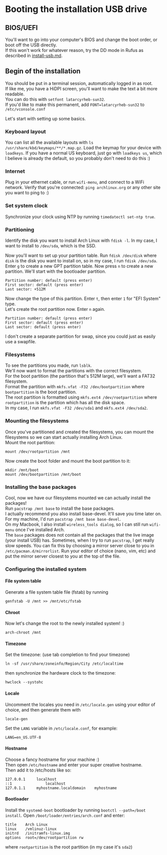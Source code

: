 # Booting the installation USB drive
## BIOS/UEFI
You'll want to go into your computer's BIOS and change the boot order, or boot off the USB directly.  
If this won't work for whatever reason, try the DD mode in Rufus as described in [install-usb.md](install-usb.md).
## Begin of the installation
You should be put in a terminal session, automatically logged in as root.  
If like me, you have a HiDPI screen, you'll want to make the text a bit more readable.  
You can do this with `setfont latarcyrheb-sun32`.  
If you'd like to make this permanent, add `FONT=latarcyrheb-sun32` to `/etc/vconsole.conf`

Let's start with setting up some basics.
### Keyboard layout
You can list all the available layouts with `ls /usr/share/kbd/keymaps/**/*.map.gz`. Load the keymap for your device with `loadkeys`. 
If you have a normal US keyboard, just go with `loadkeys us`, which I believe is already the default, so you probably don't need to do this :)
### Internet
Plug in your ethernet cable, or run `wifi-menu`, and connect to a WiFi network.
Verify that you're connected: `ping archlinux.org` or any other site you want to ping to :)
### Set system clock
Synchronize your clock using NTP by running `timedatectl set-ntp true`.
### Partitioning
Identify the disk you want to install Arch Linux with `fdisk -l`.
In my case, I want to install to `/dev/sda`, which is the SSD.

Now you'll want to set up your partition table.
Run `fdisk /dev/disk` where `disk` is the disk you want to install on, so in my case, I run `fdisk /dev/sda`.  
Enter `g` to create a new GPT partition table. 
Now press `n` to create a new partition. We'll start with the bootloader partition.
```
Partition number: default (press enter)
First sector: default (press enter)
Last sector: +512M
```
Now change the type of this partition. Enter `t`, then enter `1` for "EFI System" type.  
Let's create the root partition now. Enter `n` again.
```
Partition number: default (press enter)
First sector: default (press enter)
Last sector: default (press enter)
```
I don't create a separate partition for swap, since you could just as easily use a swapfile.
### Filesystems
To see the partitions you made, run `lsblk`.  
We'll now want to format the partitions with the correct filesystem.  
For the boot partition (the partition that's 512M large), we'll want a FAT32 filesystem.  
Format the partition with `mkfs.vfat -F32 /dev/bootpartition` where `bootpartition` is the boot partition.  
The root partition is formatted using `mkfs.ext4 /dev/rootpartition` where `rootpartition` is the partition which has all the disk space.  
In my case, I run `mkfs.vfat -F32 /dev/sda1` and `mkfs.ext4 /dev/sda2`.  
### Mounting the filesystems
Once you've partitioned and created the filesystems, you can mount the filesystems so we can start actually installing Arch Linux.  
Mount the root partition:  
```
mount /dev/rootpartition /mnt
```    
Now create the boot folder and mount the boot partition to it:
```
mkdir /mnt/boot
mount /dev/bootpartition /mnt/boot
```
### Installing the base packages
Cool, now we have our filesystems mounted we can actually install the packages!  
Run 
```pacstrap /mnt base``` 
to install the base packages.  
I actually recommend you also install base-devel. It'll save you time later on.
For my machine, I'd run `pacstrap /mnt base base-devel`.  
On my Macbook, I also install `wireless_tools dialog`, so I can still run `wifi-menu` once I've installed Arch.  
The `base` packages does not contain all the packages that the live image (your install USB) has.
Sometimes, when I try to run `pacstrap`, I get really slow speeds. You can fix this by choosing a mirror server close to you in `/etc/pacman.d/mirrorlist`.
Run your editor of choice (nano, vim, etc) and put the mirror server closest to you at the top of the file.
### Configuring the installed system
#### File system table
Generate a file system table file (fstab) by running 
```
genfstab -U /mnt >> /mnt/etc/fstab
```
#### Chroot
Now let's change the root to the newly installed system! :)
```
arch-chroot /mnt
```
#### Timezone
Set the timezone: (use tab completion to find your timezone)  
```
ln -sf /usr/share/zoneinfo/Region/City /etc/localtime
```
then synchronize the hardware clock to the timezone:
```
hwclock --systohc
```
#### Locale
Uncomment the locales you need in `/etc/locale.gen` using your editor of choice, and then generate them with
```
locale-gen
```
Set the `LANG` variable in `/etc/locale.conf`, for example: 
```
LANG=en_US.UTF-8
```
#### Hostname
Choose a fancy hostname for your machine :)  
Then open `/etc/hostname` and enter your super creative hostname.  
Then add it to /etc/hosts like so:
```
127.0.0.1	  localhost
::1               localhost
127.0.1.1	  myhostname.localdomain	myhostname
```
#### Bootloader
Install the `systemd-boot` bootloader by running `bootctl --path=/boot install`.
Open `/boot/loader/entries/arch.conf` and enter:
```
title    Arch Linux
linux    /vmlinuz-linux
initrd   /initramfs-linux.img
options  root=/dev/rootpartition rw
```
where `rootpartition` is the root partition (in my case it's `sda2`)
